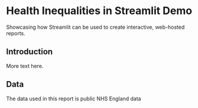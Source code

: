 # Health Inequalities in Streamlit Demo

Showcasing how Streamlit can be used to create interactive, web-hosted reports.

## Introduction

More text here.

## Data

The data used in this report is public NHS England data

